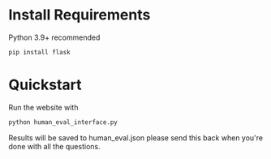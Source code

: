 # Install Requirements
Python 3.9+ recommended

```bash
pip install flask
```

# Quickstart
Run the website with
```python
python human_eval_interface.py
```

Results will be saved to human_eval.json please send this back when you're done with all the questions.
